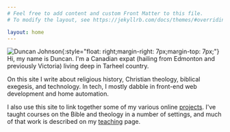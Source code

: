 ```yaml
---
# Feel free to add content and custom Front Matter to this file.
# To modify the layout, see https://jekyllrb.com/docs/themes/#overriding-theme-defaults

layout: home
---
```


<!-- <header class="post-header">
	<h1 class="post-title">Nice to meet you.</h1>
</header>
 -->

![Duncan Johnson]({{site.url}}/images/branding/duncan-white-200x200.jpg){:style="float: right;margin-right: 7px;margin-top: 7px;"} Hi, my name is Duncan. I'm a Canadian expat (hailing from Edmonton and previously Victoria) living deep in Tarheel country. 

On this site I write about religious history, Christian theology, biblical exegesis, and technology. In tech, I mostly dabble in front-end web development and home automation.

I also use this site to link together some of my various online [projects](/projects/). I've taught courses on the Bible and theology in a number of settings, and much of that work is described on my [teaching](/teaching/) page.